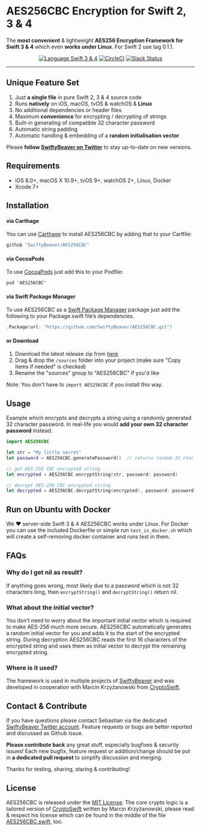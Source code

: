 # AES256CBC Encryption for Swift 2, 3 & 4

The **most convenient** & lightweight **AES256 Encryption Framework for Swift 3 & 4** which even **works under Linux**. For Swift 2 use tag 0.1.1.

<p align="center"><a href="https://swift.org" target="_blank"><img src="https://img.shields.io/badge/Language-Swift%202,%203%20&%204-orange.svg" alt="Language Swift 3 & 4"></a> <a href="https://circleci.com/gh/SwiftyBeaver/AES256CBC" target="_blank"><img src="https://circleci.com/gh/SwiftyBeaver/AES256CBC/tree/master.svg?style=shield" alt="CircleCI"/></a> <a href="https://slack.swiftybeaver.com" target="_blank"><img src="https://img.shields.io/badge/Join-Our%20Slack%20Chat-blue.svg" alt="Slack Status"/></a>

----

## Unique Feature Set

1. Just **a single file** in pure Swift 2, 3 & 4 source code
2. Runs **natively** on iOS, macOS, tvOS & watchOS & **Linux**
3. No additional dependencies or header files
4. Maximum **convenience** for encrypting / decrypting of strings
5. Built-in generating of compatible 32 character password
6. Automatic string padding
6. Automatic handling & embedding of a **random initialisation vector**

Please **follow [SwiftyBeaver on Twitter](https://twitter.com/SwiftyBeaver)** to stay up-to-date on new versions.

## Requirements

- iOS 8.0+, macOS X 10.9+, tvOS 9+, watchOS 2+, Linux, Docker
- Xcode 7+

## Installation


#### via Carthage

You can use [Carthage](https://github.com/Carthage/Carthage) to install AES256CBC by adding that to your Cartfile:

``` swift
github "SwiftyBeaver/AES256CBC"
```

#### via CocoaPods

To use [CocoaPods](https://cocoapods.org) just add this to your Podfile:

``` swift
pod 'AES256CBC'
```

#### via Swift Package Manager

To use AES256CBC as a [Swift Package Manager](https://swift.org/package-manager/) package just add the following to your Package.swift file’s dependencies.

``` swift
.Package(url: "https://github.com/SwiftyBeaver/AES256CBC.git")
```

#### or Download

1. Download the latest release zip from [here](https://github.com/SwiftyBeaver/AES256CBC/releases)
2. Drag & drop the `/sources` folder into your project (make sure "Copy items if needed" is checked)
3. Rename the "sources" group to "AES256CBC" if you'd like

Note: You don't have to `import AES256CBC` if you install this way.


## Usage

Example which encrypts and decrypts a string using a randomly generated 32 character password. In real-life you would **add your own 32 character password** instead.

``` swift
import AES256CBC

let str = "My little secret"
let password = AES256CBC.generatePassword()  // returns random 32 char string

// get AES-256 CBC encrypted string
let encrypted = AES256CBC.encryptString(str, password: password)

// decrypt AES-256 CBC encrypted string
let decrypted = AES256CBC.decryptString(encrypted!, password: password)
```

## Run on Ubuntu with Docker

We ❤️ server-side Swift 3 & 4 AES256CBC works under Linux. For Docker you can use the included Dockerfile or simple run `test_in_docker.sh` which will create a self-removing docker container and runs test in them.

## FAQs

### Why do I get nil as result?
If anything goes wrong, most likely due to a password which is not 32 characters long, then `encryptString()` and `decryptString()` return nil.



### What about the initial vector?

You don’t need to worry about the important initial vector which is required to make AES-256 much more secure. AES256CBC automatically generates a random initial vector for you and adds it to the start of the encrypted string. During decryption AES256CBC reads the first 16 characters of the encrypted string and uses them as initial vector to decrypt the remaining encrypted string.

### Where is it used?

The framework is used in multiple projects of [SwiftyBeaver](https://github.com/SwiftyBeaver) and was developed in cooperation with Marcin Krzyżanowski from [CryptoSwift](https://github.com/krzyzanowskim/CryptoSwift).


## Contact & Contribute

If you have questions please contact Sebastian via the dedicated [SwiftyBeaver Twitter account](https://twitter.com/SwiftyBeaver). Feature requests or bugs are better reported and discussed as Github Issue.

**Please contribute back** any great stuff, especially bugfixes & security issues! Each new bugfix, feature request or addition/change should be put in **a dedicated pull request** to simplify discussion and merging.

Thanks for testing, sharing, staring & contributing!


## License

AES256CBC is released under the [MIT License](https://github.com/SwiftyBeaver/AES256CBC/blob/master/LICENSE). The core crypto logic is a tailored version of [CryptoSwift](https://github.com/krzyzanowskim/CryptoSwift) written by Marcin Krzyżanowski, please read & respect his license which can be found in the middle of the file [AES256CBC.swift](https://github.com/SwiftyBeaver/AES256CBC/blob/master/sources/AES256CBC.swift), too.

